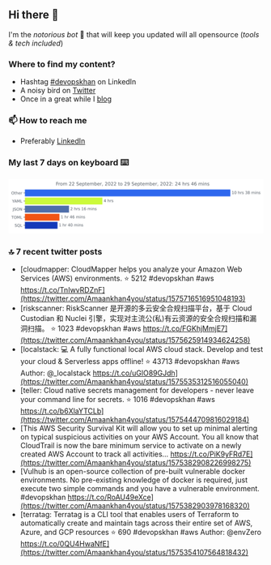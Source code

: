 <!--- [![Hits](https://hits.seeyoufarm.com/api/count/incr/badge.svg?url=https%3A%2F%2Fgithub.com%2Fakhan4u%2Fhit-counter&count_bg=%2379C83D&title_bg=%23555555&icon=&icon_color=%23E7E7E7&title=visits&edge_flat=false)](https://hits.seeyoufarm.com) --->

## Hi there 👋

I'm the _notorious bot_ 🤣 that will keep you updated will all opensource (_tools & tech included_) 

### Where to find my content?

* Hashtag [#devopskhan](https://www.linkedin.com/feed/hashtag/devopskhan) on LinkedIn
* A noisy bird on [Twitter](https://twitter.com/Amaankhan4you)
* Once in a great while I [blog](https://linuxparrot.com) 


### 📫 **How to reach me**

* Preferably [LinkedIn](https://www.linkedin.com/in/amaan-khan-linux-ninja)

### My last 7 days on keyboard ⌨️

<img src="https://github.com/akhan4u/akhan4u/blob/main/images/stat.svg" alt="Amaan's Wakatime Activity!"/>

### 🔝 7 recent twitter posts
<!-- DEVDOJO:START -->
- [cloudmapper:  CloudMapper helps you analyze your Amazon Web Services &lpar;AWS&rpar; environments.
⭐️ 5212
#devopskhan #aws
https://t.co/TnIwvRDZnF](https://twitter.com/Amaankhan4you/status/1575716516951048193)
- [riskscanner: RiskScanner 是开源的多云安全合规扫描平台，基于 Cloud Custodian 和 Nuclei 引擎，实现对主流公&lpar;私&rpar;有云资源的安全合规扫描和漏洞扫描。
⭐️ 1023
#devopskhan #aws
https://t.co/FGKhjMmjE7](https://twitter.com/Amaankhan4you/status/1575625914934624258)
- [localstack: 💻  A fully functional local AWS cloud stack. Develop and test your cloud &amp; Serverless apps offline!
⭐️ 43713
#devopskhan #aws
Author: @_localstack
https://t.co/uGlO89GJdh](https://twitter.com/Amaankhan4you/status/1575535312516055040)
- [teller: Cloud native secrets management for developers - never leave your command line for secrets.
⭐️ 1016
#devopskhan #aws
https://t.co/b6XlaYTCLb](https://twitter.com/Amaankhan4you/status/1575444709816029184)
- [This AWS Security Survival Kit will allow you to set up minimal alerting on typical suspicious activities on your AWS Account. You all know that CloudTrail is now the bare minimum service to activate on a newly created AWS Account to track all activities… https://t.co/PiK9yFRd7E](https://twitter.com/Amaankhan4you/status/1575382908226998275)
- [Vulhub is an open-source collection of pre-built vulnerable docker environments. No pre-existing knowledge of docker is required, just execute two simple commands and you have a vulnerable environment. #devopskhan https://t.co/RoAU49eXce](https://twitter.com/Amaankhan4you/status/1575382903978168320)
- [terratag: Terratag is a CLI tool that enables users of Terraform to automatically create and maintain tags across their entire set of AWS, Azure, and GCP resources
⭐️ 690
#devopskhan #aws
Author: @envZero
https://t.co/0QU4HwaNfE](https://twitter.com/Amaankhan4you/status/1575354107564818432)
<!-- DEVDOJO:END -->

<!-- ![Amaan's GitHub stats](https://github-readme-stats.vercel.app/api?username=akhan4u&count_private=true&show_icons=true&hide=contribs) -->
